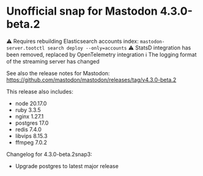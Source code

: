 # Unofficial snap for Mastodon 4.3.0-beta.2

⚠️ Requires rebuilding Elasticsearch accounts index: `mastodon-server.tootctl search deploy --only=accounts`
⚠️ StatsD integration has been removed, replaced by OpenTelemetry integration
ℹ️ The logging format of the streaming server has changed

See also the release notes for Mastodon: https://github.com/mastodon/mastodon/releases/tag/v4.3.0-beta.2

This release also includes:

* node 20.17.0
* ruby 3.3.5
* nginx 1.27.1
* postgres 17.0
* redis 7.4.0
* libvips 8.15.3
* ffmpeg 7.0.2

Changelog for 4.3.0-beta.2snap3:

* Upgrade postgres to latest major release
